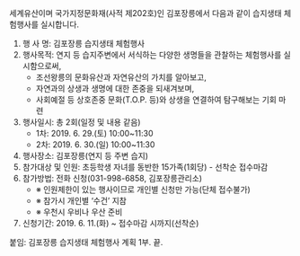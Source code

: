 세계유산이며 국가지정문화재(사적 제202호)인 김포장릉에서 다음과 같이 습지생태 체험행사를 실시합니다.
1. 행 사 명: 김포장릉 습지생태 체험행사
2. 행사목적: 연지 등 습지주변에서 서식하는 다양한 생명들을 관찰하는 체험행사를 실시함으로써,
   - 조선왕릉의 문화유산과 자연유산의 가치를 알아보고,
   - 자연과의 상생과 생명에 대한 존중을 되새겨보며,
   - 사회예절 등 상호존중 문화(T.O.P. 등)와 상생을 연결하여 탐구해보는 기회 마련
3. 행사일시: 총 2회(일정 및 내용 같음)
   - 1차: 2019. 6. 29.(토) 10:00~11:30
   - 2차: 2019. 6. 30.(일) 10:00~11:30
4. 행사장소: 김포장릉(연지 등 주변 습지)
5. 참가대상 및 인원: 초등학생 자녀를 동반한 15가족(1회당) - 선착순 접수마감
6. 참가방법: 전화 신청(031-998-6858, 김포장릉관리소)
   - ※ 인원제한이 있는 행사이므로 개인별 신청만 가능(단체 접수불가)
   - ※ 참가시 개인별 ‘수건’ 지참
   - ※ 우천시 우비나 우산 준비
7. 신청기간: 2019. 6. 11.(화) ~ 접수마감 시까지(선착순)

붙임: 김포장릉 습지생태 체험행사 계획 1부. 끝.